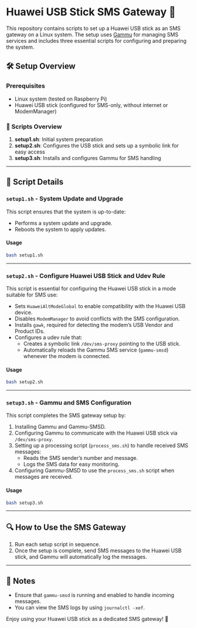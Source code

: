 
# Huawei USB Stick SMS Gateway 📱

This repository contains scripts to set up a Huawei USB stick as an SMS gateway on a Linux system. The setup uses [Gammu](https://wammu.eu/gammu/) for managing SMS services and includes three essential scripts for configuring and preparing the system.

## 🛠️ Setup Overview

### Prerequisites
- Linux system (tested on Raspberry Pi)
- Huawei USB stick (configured for SMS-only, without internet or ModemManager)

### 📁 Scripts Overview

1. **setup1.sh**: Initial system preparation
2. **setup2.sh**: Configures the USB stick and sets up a symbolic link for easy access
3. **setup3.sh**: Installs and configures Gammu for SMS handling

---

## 🔧 Script Details

### `setup1.sh` - System Update and Upgrade
This script ensures that the system is up-to-date:
- Performs a system update and upgrade.
- Reboots the system to apply updates.

#### Usage
```bash
bash setup1.sh
```

---

### `setup2.sh` - Configure Huawei USB Stick and Udev Rule
This script is essential for configuring the Huawei USB stick in a mode suitable for SMS use:
- Sets `HuaweiAltModeGlobal` to enable compatibility with the Huawei USB device.
- Disables `ModemManager` to avoid conflicts with the SMS configuration.
- Installs `gawk`, required for detecting the modem’s USB Vendor and Product IDs.
- Configures a udev rule that:
  - Creates a symbolic link `/dev/sms-proxy` pointing to the USB stick.
  - Automatically reloads the Gammu SMS service (`gammu-smsd`) whenever the modem is connected.

#### Usage
```bash
bash setup2.sh
```

---

### `setup3.sh` - Gammu and SMS Configuration
This script completes the SMS gateway setup by:
1. Installing Gammu and Gammu-SMSD.
2. Configuring Gammu to communicate with the Huawei USB stick via `/dev/sms-proxy`.
3. Setting up a processing script (`process_sms.sh`) to handle received SMS messages:
   - Reads the SMS sender’s number and message.
   - Logs the SMS data for easy monitoring.
4. Configuring Gammu-SMSD to use the `process_sms.sh` script when messages are received.

#### Usage
```bash
bash setup3.sh
```

---

## 🔍 How to Use the SMS Gateway

1. Run each setup script in sequence.
2. Once the setup is complete, send SMS messages to the Huawei USB stick, and Gammu will automatically log the messages.

---

## 📝 Notes
- Ensure that `gammu-smsd` is running and enabled to handle incoming messages.
- You can view the SMS logs by using `journalctl -xef`.

Enjoy using your Huawei USB stick as a dedicated SMS gateway! 🚀
